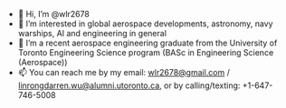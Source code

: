 - 👋 Hi, I’m @wlr2678
- 👀 I’m interested in global aerospace developments, astronomy, navy warships, AI and engineering in general
- 🌱 I’m a recent aerospace engineering graduate from the University of Toronto Engineering Science program (BASc in Engineering Science (Aerospace))
- 📫 You can reach me by my email: wlr2678@gmail.com / linrongdarren.wu@alumni.utoronto.ca, or by calling/texting: +1-647-746-5008

<!---
wlr2678/wlr2678 is a ✨ special ✨ repository because its `README.md` (this file) appears on your GitHub profile.
You can click the Preview link to take a look at your changes.
--->
